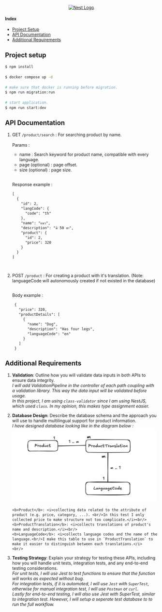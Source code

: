 <p align="center">
  <a href="http://nestjs.com/" target="blank"><img src="https://nestjs.com/img/logo-small.svg" width="120" alt="Nest Logo" /></a>
</p>

#### Index

- [Project Setup](#setup)
- [API Documentation](#api-documentation)
- [Additional Requirements](#additional)

## <a name='setup'>Project setup</a>

```bash
$ npm install

$ docker compose up -d

# make sure that docker is running before migration.
$ npm run migration:run

# start application.
$ npm run start:dev
```

## <a name='api-documentation'>API Documentation</a>

1.  GET `/product/search` : For searching product by name.<br/><br/>
      Params :
      - name : Search keyword for product name, compatible with every language.
      - page (optional) : page offset.
      - size (optional) : page size.
      <br/>

      Response example :


        [
          {
            "id": 2,
            "langCode": {
              "code": "th"
            },
            "name": "แมว",
            "description": "มี 50 ขา",
            "product": {
              "id": 2,
              "price": 320
            }
          }
        ]
      <br/>

2. POST `/product` : For creating a product with it's translation. (Note: languageCode will autonomously created if not existed in the database)<br/><br/>


      Body example :


        {
          "price": 320,
          "productDetails": [
            {
              "name": "Dog",
              "description": "Has four legs",
              "languageCode": "en"
            }
          ]
        }

      

## <a name='additional'>Additional Requirements</a>

1.  <b>Validation</b>: Outline how you will validate data inputs in both APIs to ensure data integrity.
    <br /><i>I will add ValidationPipeline in the controller of each path coupling with a validation library.
    This way the data input will be validated before usage. <br/>
    In this project, I am using `class-validator` since I am using NestJS, which used `class`. In my opinion, this makes type assignment easier.
    </i>
    <br/>
2.  <b>Database Design</b>: Describe the database schema and the approach you will use to
    handle multilingual support for product information.
    <br/><i>I have designed database looking like in the diagram below :</i>
    ![alt text](image.png)

        <b>Product</b>: <i>collecting data related to the attribute of product (e.g. price, category, ...). <br/>In this test I only collected price to make structure not too complicate.</i><br/>
        <b>ProductTranslation</b>: <i>collects translations of product's name and description.</i><br/>
        <b>LanguageCode</b>: <i>collects language codes and the name of the language.<br/>I make this table to use in `ProductTranslation` to make it easier to distinguish between each translations.</i>
        <br/>

3.  <b>Testing Strategy</b>: Explain your strategy for testing these APIs, including how you
    will handle unit tests, integration tests, and any end-to-end testing considerations.
    <br/><i>For unit tests, I will use Jest to test functions to ensure that the function will works as expected without bug.<br/>
    For integration tests, if it is automated, I will use `Jest` with `SuperTest`, otherwise for manual integration test, I will use `Postman` or `curl`.<br/>
    Lastly for end-to-end testing, I will also use Jest with SuperTest, similar to integration test. However, I will setup a seperate test database to to run the full workflow.
        </i>
